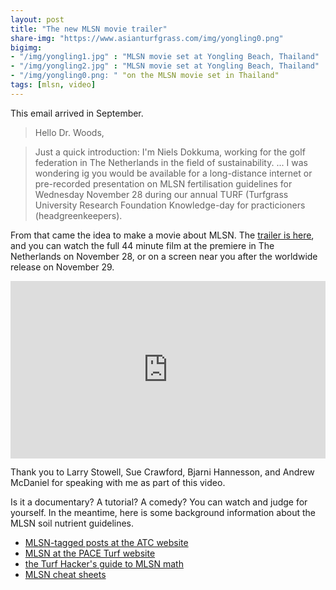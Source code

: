```yaml
---
layout: post
title: "The new MLSN movie trailer"
share-img: "https://www.asianturfgrass.com/img/yongling0.png"
bigimg:
- "/img/yongling1.jpg" : "MLSN movie set at Yongling Beach, Thailand"
- "/img/yongling2.jpg" : "MLSN movie set at Yongling Beach, Thailand"
- "/img/yongling0.png: " "on the MLSN movie set in Thailand"
tags: [mlsn, video]
---
```


This email arrived in September.

> Hello Dr. Woods,

> Just a quick introduction: I'm Niels Dokkuma, working for the golf federation in The Netherlands in the field of sustainability. ... I was wondering ig you would be available for a long-distance internet or pre-recorded presentation on MLSN fertilisation guidelines for Wednesday November 28 during our annual TURF (Turfgrass University Research Foundation Knowledge-day for practicioners (headgreenkeepers).

From that came the idea to make a movie about MLSN. The [trailer is here](https://vimeo.com/micahwoods/humbugshort), and you can watch the full 44 minute film at the premiere in The Netherlands on November 28, or on a screen near you after the worldwide release on November 29.

<div style="padding:56.25% 0 0 0;position:relative;"><iframe src="https://player.vimeo.com/video/301014516" style="position:absolute;top:0;left:0;width:100%;height:100%;" frameborder="0" webkitallowfullscreen mozallowfullscreen allowfullscreen></iframe></div><script src="https://player.vimeo.com/api/player.js"></script>

Thank you to Larry Stowell, Sue Crawford, Bjarni Hannesson, and Andrew McDaniel for speaking with me as part of this video.

Is it a documentary? A tutorial? A comedy? You can watch and judge for yourself. In the meantime, here is some background information about the MLSN soil nutrient guidelines.

* [MLSN-tagged posts at the ATC website](https://www.asianturfgrass.com/tags/#mlsn)
* [MLSN at the PACE Turf website](https://www.paceturf.org/journal/minimum_level_for_sustainable_nutrition)
* [the Turf Hacker's guide to MLSN math](http://www.turfhacker.com/2018/03/mlsn-math-step-by-step.html) 
* [MLSN cheat sheets](https://www.asianturfgrass.com/2018-02-03-new-mlsn-cheat-sheet/)
